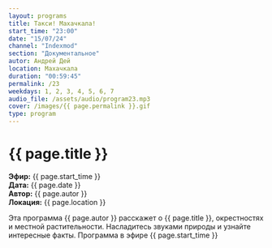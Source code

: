 ```yaml
---
layout: programs
title: Такси! Махачкала!
start_time: "23:00"
date: "15/07/24"
channel: "Indexmod"
section: "Документальное"
autor: Андрей Дей
location: Махачкала
duration: "00:59:45"
permalink: /23
weekdays: 1, 2, 3, 4, 5, 6, 7
audio_file: /assets/audio/program23.mp3
cover: /images/{{ page.permalink }}.gif
type: program
---
```


# {{ page.title }}

**Эфир:** {{ page.start_time }}  
**Дата:** {{ page.date }}  
**Автор:** {{ page.autor }}  
**Локация:** {{ page.location }}

Эта программа {{ page.autor }} расскажет о {{ page.title }}, окрестностях и местной растительности. Насладитесь звуками природы и узнайте интересные факты. Программа в эфире {{ page.start_time }}

<p><audio id="audio-player">
  <source src="{{ page.audio_file }}" type="audio/mpeg">
  Ваш браузер не поддерживает воспроизведение аудио.
</audio></p>
